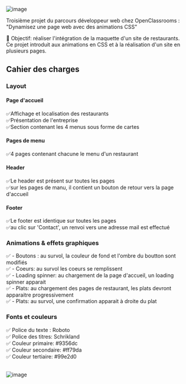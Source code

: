 ![image](https://user-images.githubusercontent.com/58565963/167068433-61936eef-f667-47ed-bd51-9a6e7a1949d9.png)
 
Troisième projet du parcours développeur web chez OpenClassrooms : "Dynamisez une page web avec des animations CSS"

🎯 Objectif: réaliser l'intégration de la maquette d'un site de restaurants.<br>
Ce projet introduit aux animations en CSS et à la réalisation d'un site en plusieurs pages.

<h2>Cahier des charges</h2>
<h3>Layout</h3>
 <h4>Page d'accueil</h4>
  ✅Affichage et localisation des restaurants<br>
  ✅Présentation de l'entreprise<br>
  ✅Section contenant les 4 menus sous forme de cartes<br>
<h4>Pages de menu</h4>
  ✅4 pages contenant chacune le menu d'un restaurant<br>
 <h4>Header </h4>
  ✅Le header est présent sur toutes les pages <br>
  ✅sur les pages de manu, il contient un bouton de retour vers la page d'accueil<br>
 <h4>Footer </h4>
  ✅Le footer est identique sur toutes les pages<br>
  ✅au clic sur 'Contact', un renvoi vers une adresse mail est effectué<br>
<h3>Animations & effets graphiques </h3>
✅ - Boutons : au survol, la couleur de fond et l'ombre du boutton sont modifiés <br>
✅ - Coeurs: au survol les coeurs se remplissent<br>
✅ - Loading spinner: au chargement de la page d'accueil, un loading spinner apparait <br>
✅ - Plats: au chargement des pages de restaurant, les plats devront apparaitre progressivement<br>
✅ - Plats: au survol, une confirmation apparait à droite du plat<br>
<h3>Fonts et couleurs </h3>
✅ Police du texte : Roboto<br>
✅ Police des titres: Schrikland<br>
✅ Couleur primaire: #9356dc<br>
✅ Couleur secondaire: #ff79da<br>
✅ Couleur tertiaire: #99e2d0<br><br>

![image](https://user-images.githubusercontent.com/58565963/131676399-98df0424-5335-488e-82fa-f428d551fa4e.png)

